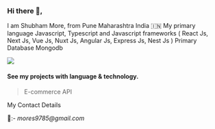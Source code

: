### Hi there 👋,
I am Shubham More, from Pune Maharashtra India 🇮🇳
My primary language Javascript, Typescript and Javascript frameworks ( React Js, Next Js, Vue Js, Nuxt Js, Angular Js, Express Js, Nest Js )
Primary Database Mongodb


<a href="https://www.buymeacoffee.com/ShubhamMore"><img src="https://img.buymeacoffee.com/button-api/?text=Buy me a coffee&emoji=&slug=ShubhamMore&button_colour=FF5F5F&font_colour=ffffff&font_family=Cookie&outline_colour=000000&coffee_colour=FFDD00" /></a>

#### See my projects with language & technology.

> E-commerce API

My Contact Details 

📧:- _mores9785@gmail.com_
